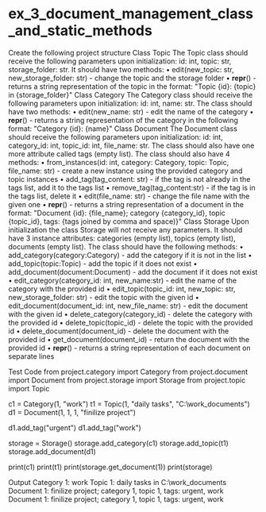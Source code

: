 # ex_3_document_management_class_and_static_methods
Create the following project structure
Class Topic
The Topic class should receive the following parameters upon initialization: id: int, topic: str, storage_folder: str. It should have two methods:
•	edit(new_topic: str, new_storage_folder: str) - change the topic and the storage folder
•	__repr__() - returns a string representation of the topic in the format: "Topic {id}: {topic} in {storage_folder}"
Class Category
The Category class should receive the following parameters upon initialization: id: int, name: str. The class should have two methods:
•	edit(new_name: str) - edit the name of the category
•	__repr__() - returns a string representation of the category in the following format: "Category {id}: {name}"
Class Document
The Document class should receive the following parameters upon initialization: id: int, category_id: int, topic_id: int, file_name: str. The class should also have one more attribute called tags (empty list). The class should also have 4 methods:
•	from_instances(id: int, category: Category, topic: Topic, file_name: str) - create a new instance using the provided category and topic instances
•	add_tag(tag_content: str) - if the tag is not already in the tags list, add it to the tags list
•	remove_tag(tag_content:str) - if the tag is in the tags list, delete it
•	edit(file_name: str) - change the file name with the given one
•	__repr__() - returns a string representation of a document in the format: "Document {id}: {file_name}; category {category_id}, topic {topic_id}, tags: {tags joined by comma and space)}"
Class Storage
Upon initialization the class Storage will not receive any parameters. It should have 3 instance attributes: categories (empty list), topics (empty list), documents (empty list). The class should have the following methods:
•	add_category(category:Category) - add the category if it is not in the list
•	add_topic(topic:Topic) - add the topic if it does not exist
•	add_document(document:Document) - add the document if it does not exist
•	edit_category(category_id: int, new_name:str) - edit the name of the category with the provided id
•	edit_topic(topic_id: int, new_topic: str, new_storage_folder: str) - edit the topic with the given id
•	edit_document(document_id: int, new_file_name: str) - edit the document with the given id
•	delete_category(category_id) - delete the category with the provided id
•	delete_topic(topic_id) - delete the topic with the provided id
•	delete_document(document_id) - delete the document with the provided id
•	get_document(document_id) - return the document with the provided id
•	__repr__() - returns a string representation of each document on separate lines

Test Code
from project.category import Category
from project.document import Document
from project.storage import Storage
from project.topic import Topic

c1 = Category(1, "work")
t1 = Topic(1, "daily tasks", "C:\\work_documents")
d1 = Document(1, 1, 1, "finilize project")

d1.add_tag("urgent")
d1.add_tag("work")

storage = Storage()
storage.add_category(c1)
storage.add_topic(t1)
storage.add_document(d1)

print(c1)
print(t1)
print(storage.get_document(1))
print(storage)

Output
Category 1: work
Topic 1: daily tasks in C:\work_documents
Document 1: finilize project; category 1, topic 1, tags: urgent, work
Document 1: finilize project; category 1, topic 1, tags: urgent, work


